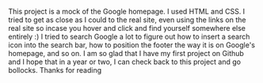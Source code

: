 This project is a mock of the Google homepage.
I used HTML and CSS.
I tried to get as close as I could to the real site, even using the links on the real site so incase you hover and click and find yourself somewhere else entirely :)
I tried to search Google a lot to figure out how to insert a search icon into the search bar, how to position the footer the way it is on Google's homepage, and so on.
I am so glad that I have my first project on Github and I hope that in a year or two, I can check back to this project and go bollocks.
Thanks for reading